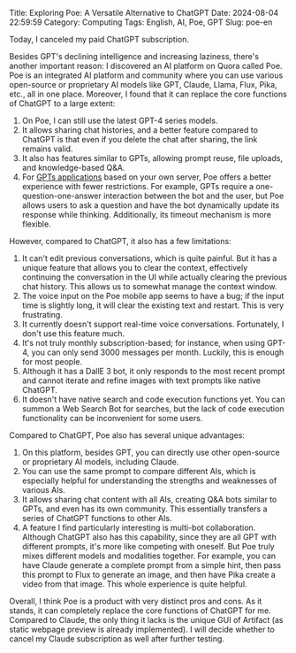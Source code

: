 Title: Exploring Poe: A Versatile Alternative to ChatGPT
Date: 2024-08-04 22:59:59
Category: Computing
Tags: English, AI, Poe, GPT
Slug: poe-en

Today, I canceled my paid ChatGPT subscription.

Besides GPT's declining intelligence and increasing laziness, there's another important reason: I discovered an AI platform on Quora called Poe. Poe is an integrated AI platform and community where you can use various open-source or proprietary AI models like GPT, Claude, Llama, Flux, Pika, etc., all in one place. Moreover, I found that it can replace the core functions of ChatGPT to a large extent:

1. On Poe, I can still use the latest GPT-4 series models.
2. It allows sharing chat histories, and a better feature compared to ChatGPT is that even if you delete the chat after sharing, the link remains valid.
3. It also has features similar to GPTs, allowing prompt reuse, file uploads, and knowledge-based Q&A.
4. For [GPTs applications](https://yage.ai/GPT-product-iteration-en.html) based on your own server, Poe offers a better experience with fewer restrictions. For example, GPTs require a one-question-one-answer interaction between the bot and the user, but Poe allows users to ask a question and have the bot dynamically update its response while thinking. Additionally, its timeout mechanism is more flexible.

However, compared to ChatGPT, it also has a few limitations:

1. It can't edit previous conversations, which is quite painful. But it has a unique feature that allows you to clear the context, effectively continuing the conversation in the UI while actually clearing the previous chat history. This allows us to somewhat manage the context window.
2. The voice input on the Poe mobile app seems to have a bug; if the input time is slightly long, it will clear the existing text and restart. This is very frustrating.
3. It currently doesn't support real-time voice conversations. Fortunately, I don't use this feature much.
4. It's not truly monthly subscription-based; for instance, when using GPT-4, you can only send 3000 messages per month. Luckily, this is enough for most people.
5. Although it has a DallE 3 bot, it only responds to the most recent prompt and cannot iterate and refine images with text prompts like native ChatGPT.
6. It doesn't have native search and code execution functions yet. You can summon a Web Search Bot for searches, but the lack of code execution functionality can be inconvenient for some users.

Compared to ChatGPT, Poe also has several unique advantages:

1. On this platform, besides GPT, you can directly use other open-source or proprietary AI models, including Claude.
2. You can use the same prompt to compare different AIs, which is especially helpful for understanding the strengths and weaknesses of various AIs.
3. It allows sharing chat content with all AIs, creating Q&A bots similar to GPTs, and even has its own community. This essentially transfers a series of ChatGPT functions to other AIs.
4. A feature I find particularly interesting is multi-bot collaboration. Although ChatGPT also has this capability, since they are all GPT with different prompts, it's more like competing with oneself. But Poe truly mixes different models and modalities together. For example, you can have Claude generate a complete prompt from a simple hint, then pass this prompt to Flux to generate an image, and then have Pika create a video from that image. This whole experience is quite helpful.

Overall, I think Poe is a product with very distinct pros and cons. As it stands, it can completely replace the core functions of ChatGPT for me. Compared to Claude, the only thing it lacks is the unique GUI of Artifact (as static webpage preview is already implemented). I will decide whether to cancel my Claude subscription as well after further testing.
